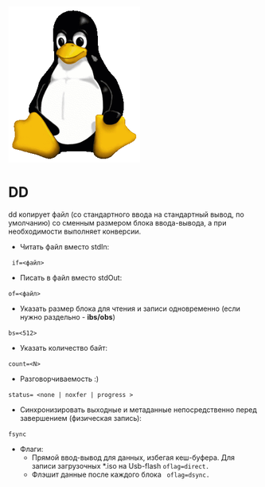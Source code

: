 ![Linux](../../img/linux.png)
# DD
dd копирует файл (со стандартного ввода на стандартный вывод, по умолчанию) со сменным размером блока ввода-вывода, а при необходимости выполняет конверсии.

  * Читать файл вместо stdIn:

``` if=<файл>```

  * Писать в файл вместо stdOut:

```of=<файл>```

  * Указать размер блока для чтения и записи одновременно (если нужно раздельно - **ibs/obs**)

```bs=<512>```

  * Указать количество байт:

```count=<N>```

  * Разговорчиваемость :)

```status= <none | noxfer | progress >```

  * Синхронизировать выходные и метаданные непосредственно перед завершением (физическая запись):

```fsync```

  * Флаги:
    * Прямой ввод-вывод для данных, избегая кеш-буфера. Для записи загрузочных *.iso на Usb-flash
      ``` oflag=direct. ```
    * Флэшит данные после каждого блока
      ```  oflag=dsync. ```

